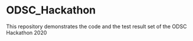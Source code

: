 # ODSC_Hackathon
This repository demonstrates the code and the test result set of the ODSC Hackathon 2020 
